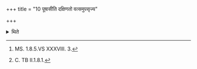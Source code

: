 +++
title = "10 पूषासीति दक्षिणतो वत्समुपसृज्य"

+++

<details><summary>थिते</summary>

10. With púsāi[^1] having sent the calf from the south near (the cow), then having turned her so as to face the east,[^2] he milks her while she is standing with her face to the north, or to the north-east.  


[^1]: MS. 1.8.5.VS XXXVIII. 3.  

[^2]: C. TB II.1.8.1.  

[^3]: Cf. TB II.1.8.1.
</details>
